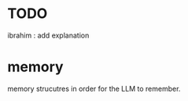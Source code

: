 # TODO

ibrahim : add explanation

# memory 

memory strucutres in order for the LLM to remember.  
